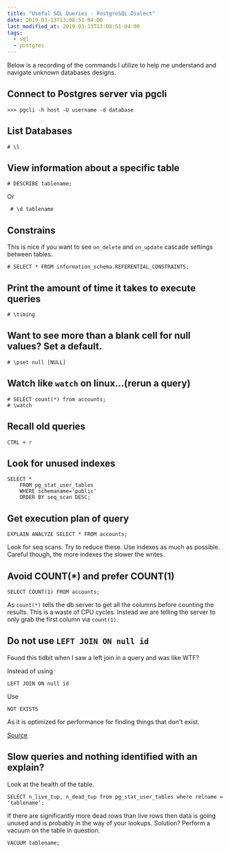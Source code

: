 ```yaml
---
title: "Useful SQL Queries - PostgreSQL Dialect"
date: 2019-03-13T13:08:51-04:00
last_modified_at: 2019-03-13T13:08:51-04:00
tags:
  - sql
  - postgres
---
```


Below is a recording of the commands I utilize to help me understand and navigate unknown databases designs.


## Connect to Postgres server via pgcli

```
>>> pgcli -h host -U username -d database
```

## List Databases

```
# \l
```

## View information about a specific table

```
# DESCRIBE tablename;
```

Or 

```
 # \d tablename
```

## Constrains

This is nice if you want to see `on_delete` and `on_update` cascade settings between tables.

```
# SELECT * FROM information_schema.REFERENTIAL_CONSTRAINTS;
```

## Print the amount of time it takes to execute queries

```
# \timing
```

## Want to see more than a blank cell for null values? Set a default.

```
# \pset null [NULL]
```

## Watch like `watch` on linux...(rerun a query)

```
# SELECT count(*) from accounts;
# \watch
```

## Recall old queries

```
CTRL + r
```

## Look for unused indexes

```
SELECT *
    FROM pg_stat_user_tables
    WHERE schemaname='public'
    ORDER BY seq_scan DESC;
```

## Get execution plan of query

```
EXPLAIN ANALYZE SELECT * FROM accounts;
```

Look for seq scans. Try to reduce these. Use indexes as much as possible. Careful though, the more indexes the slower the writes.

## Avoid COUNT(*) and prefer COUNT(1)

```
SELECT COUNT(1) FROM accounts;
```

As `count(*)` tells the db server to get all the columns before counting the results. This is a waste of CPU cycles. Instead we are telling the server to only grab the first column via `count(1)`.

## Do not use `LEFT JOIN ON null id`

Found this tidbit when I saw a left join in a query and was like WTF?

Instead of using 

```
LEFT JOIN ON null id
```

Use

```
NOT EXISTS
```

As it is optimized for performance for finding things that don't exist. 

[Source](https://marmelab.com/blog/2019/02/13/how-to-improve-postgres-performances.html) 

## Slow queries and nothing identified with an explain?

Look at the health of the table.

```
SELECT n_live_tup, n_dead_tup from pg_stat_user_tables where relname = ‘tablename’;
```

If there are significantly more dead rows than live rows then data is going unused and is probably in the way of your lookups. Solution? Perform a vacuum on the table in question.

```
VACUUM tablename;
```

